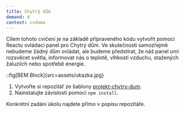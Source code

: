 ```yaml
---
title: Chytrý dům
demand: 4
context: cvdoma
---
```


Cílem tohoto cvičení je na základě připraveného kódu vytvořit pomocí Reactu ovládací panel pro Chytrý dům. Ve skutečnosti samozřejmě nebudeme žádný dům ovládat, ale budeme předstírat, že náš panel umí rozsvěcet světla, informovat nás o teplotě, vlhkosti vzduchu, stažených žaluziích nebo spotřebě energie.

::fig[BEM Block]{src=assets/ukazka.jpg}

1. Vytvořte si repozitář ze šablony [projekt-chytry-dum](https://github.com/Czechitas-podklady-WEB/projekt-chytry-dum).
1. Nainstalujte závislosti pomocí `npm install`.

Konkrétní zadání úkolu najdete přímo v popisu repozitáře.
